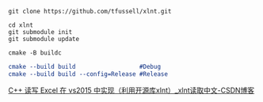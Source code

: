 

```shell
git clone https://github.com/tfussell/xlnt.git
```



```shell
cd xlnt
git submodule init
git submodule update
```



```shell
cmake -B buildc
```



```cmake
cmake --build build 				 #Debug
cmake --build build --config=Release #Release	
```



[C++ 读写 Excel 在 vs2015 中实现（利用开源库xlnt）_xlnt读取中文-CSDN博客](https://blog.csdn.net/weixin_40331125/article/details/107527883)